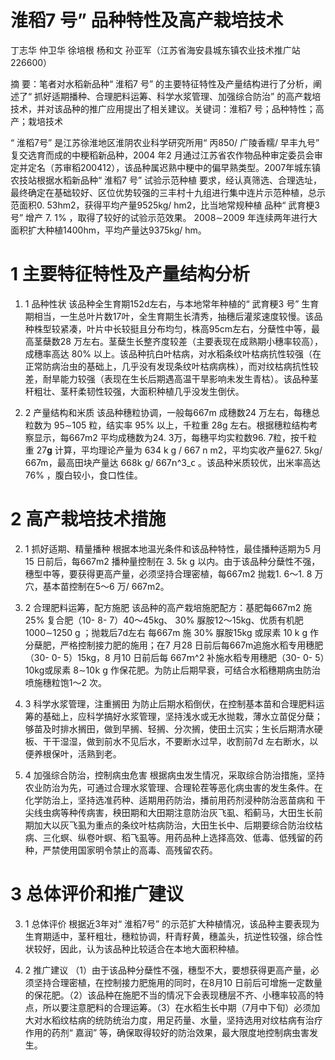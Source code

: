 # 淮稻7 号” 品种特性及高产栽培技术

丁志华  仲卫华  徐培根  杨和文  孙亚军（江苏省海安县城东镇农业技术推广站  226600）

摘  要：笔者对水稻新品种“ 淮稻7 号” 的主要特征特性及产量结构进行了分析，阐述了“ 抓好适期播种、合理肥料运筹、科学水浆管理、加强综合防治” 的高产栽培技术，并对该品种的推广应用提出了相关建议。关键词：淮稻7 号；品种特性；高产；栽培技术

“ 淮稻7号” 是江苏徐淮地区淮阴农业科学研究所用“ 丙850/ 广陵香糯/ 早丰九号” 复交选育而成的中粳稻新品种，2004 年2 月通过江苏省农作物品种审定委员会审定并定名（苏审稻200412），该品种属迟熟中粳中的偏早熟类型。2007年城东镇农技站根据水稻新品种“ 淮稻7 号” 试验示范种植 要求，经认真筛选、合理选址，最终确定在基础较好、区位优势较强的三丰村十九组进行集中连片示范种植，总示范面积0. 53hm2，获得平均产量9525kg/ hm2，比当地常规种植 品种“ 武育梗3号” 增产 7. 1% ，取得了较好的试验示范效果。 2008∼2009 年连续两年进行大面积扩大种植1400hm，平均产量达9375kg/ hm。

# 1  主要特征特性及产量结构分析

1. 1  品种性状  该品种全生育期152d左右，与本地常年种植的“ 武育粳3 号” 生育期相当，一生总叶片数17叶，全生育期生长清秀，抽穗后灌浆速度较慢。该品种株型较紧凑，叶片中长较挺且分布均匀，株高95cm左右，分蘖性中等，最高茎蘖数28 万左右。茎蘖生长整齐度较差（主要表现在成熟期小穗率较高），成穗率高达 80% 以上。该品种抗白叶枯病，对水稻条纹叶枯病抗性较强（在正常防病治虫的基础上，几乎没有发现条纹叶枯病病株），而对纹枯病抗性较差，耐旱能力较强（表现在生长后期遇高温干旱影响未发生青枯）。该品种茎秆粗壮、茎秆柔韧性较强，大面积种植几乎没发生倒伏。

1. 2  产量结构和米质  该品种穗粒协调，一般每667m 成穗数24 万左右，每穗总粒数为 95∼105 粒，结实率 95% 以上，千粒重 28g 左右。根据穗粒结构考察显示，每667m2 平均成穗数为24. 3万，每穗平均实粒数96. 7粒，按千粒重 27𝐠 计算，平均理论产量为 634  k  g / 667  n m2，平均实收产量627. 5kg/ 667m，最高田块产量达 668𝗄 𝗀/ 667𝗇^3_𝖼 。该品种米质较优，出米率高达 76% ，腹白较小，食口性佳。

# 2  高产栽培技术措施

2. 1  抓好适期、精量播种  根据本地温光条件和该品种特性，最佳播种适期为5 月15 日前后，每667m2 播种量控制在 3. 5𝗄 𝗀 以内。由于该品种分蘖性不强，穗型中等，要获得更高产量，必须坚持合理密植，每667m2 抛栽1. 6～1. 8 万穴，基本苗控制在5～6 万/ 667m2。

2. 2  合理肥料运筹，配方施肥  该品种的高产栽培施肥配方：基肥每667m2 施 25% 复合肥（10- 8- 7）40～45kg、 30% 脲胺12～15kg、优质有机肥 1000∼1250 g ；抛栽后7d左右 每667m 施 30% 脲胺15kg 或尿素 10 k g 作分蘖肥，严格控制接力肥的施用；在7 月28 日前后每667m追施水稻专用穗肥（30- 0- 5）15kg，8 月10 日前后每 667𝗆^2 补施水稻专用穗肥（30- 0- 5）10kg或尿素 8∼10𝗄 𝗀 作保花肥。为防止后期早衰，可结合水稻穗期病虫防治喷施穗粒饱1～2 次。

2. 3  科学水浆管理，注重搁田  为防止后期水稻倒伏，在控制基本苗和合理肥料运筹的基础上，应科学搞好水浆管理，坚持浅水或无水抛栽，薄水立苗促分蘖；够苗及时排水搁田，做到早搁、轻搁、分次搁，使田土沉实；生长后期清水硬板、干干湿湿，做到前水不见后水，不要断水过早，收割前7d 左右断水，以便养根保叶，活熟到老。

2. 4  加强综合防治，控制病虫危害  根据病虫发生情况，采取综合防治措施，坚持农业防治为先，可通过合理水浆管理、合理轮茬等恶化病虫害的发生条件。在化学防治上，坚持选准药种、适期用药防治，播前用药剂浸种防治恶苗病和 干尖线虫病等种传病害，秧田期和大田期注意防治灰飞虱、稻蓟马，大田生长前期加大以灰飞虱为重点的条纹叶枯病防治，大田生长中、后期要综合防治纹枯病、三化螟、纵卷叶螟、稻飞虱等。用药品种上选择高效、低毒、低残留的药种，严禁使用国家明令禁止的高毒、高残留农药。

# 3  总体评价和推广建议

3. 1  总体评价  根据近3年对“ 淮稻7号” 的示范扩大种植情况，该品种主要表现为生育期适中，茎秆粗壮，穗粒协调，秆青籽黄，穗盖头，抗逆性较强，综合性状较好，因此，认为该品种比较适合在本地大面积种植。

3. 2  推广建议  （1）由于该品种分蘖性不强，穗型不大，要想获得更高产量，必须坚持合理密植，在控制接力肥施用的同时，在8月10 日前后可增施一定数量的保花肥。（2）该品种在施肥不当的情况下会表现穗层不齐、小穗率较高的特点，所以要注意肥料的合理运筹。（3）在水稻生长中期（7月中下旬）必须加大对水稻纹枯病的统防统治力度，用足药量、水量，坚持选用对纹枯病有治疗作用的药剂“ 嘉润” 等，确保取得较好的防治效果，最大限度地控制病虫害发生。